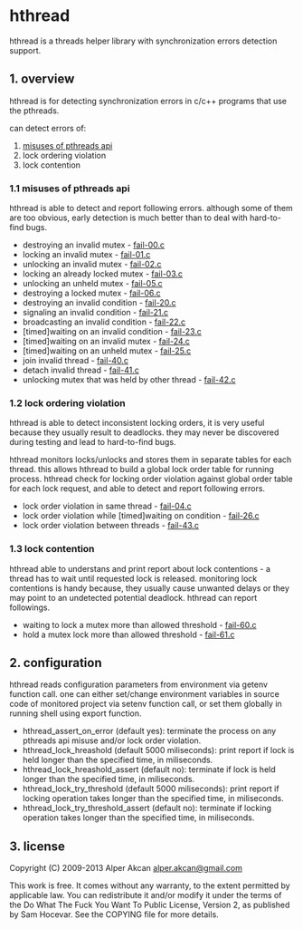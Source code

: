 # hthread #

  hthread is a threads helper library with synchronization errors detection support.

## 1. overview ##

  hthread is for detecting synchronization errors in c/c++ programs that use the pthreads.

  can detect errors of:
  
  1. <a href="#11-misuses-of-pthreads-api">misuses of pthreads api</a>
  2. lock ordering violation
  3. lock contention

### 1.1 misuses of pthreads api ###

  hthread is able to detect and report following errors. although some of them are too obvious, early detection is much better
  than to deal with hard-to-find bugs.
  
  - destroying an invalid mutex - <a href="test/fail-00.c">fail-00.c</a>
  - locking an invalid mutex - <a href="test/fail-01.c">fail-01.c</a>
  - unlocking an invalid mutex - <a href="test/fail-02.c">fail-02.c</a>
  - locking an already locked mutex - <a href="test/fail-03.c">fail-03.c</a>
  - unlocking an unheld mutex - <a href="test/fail-05.c">fail-05.c</a>
  - destroying a locked mutex - <a href="test/fail-06.c">fail-06.c</a>
  - destroying an invalid condition - <a href="test/fail-20.c">fail-20.c</a>
  - signaling an invalid condition - <a href="test/fail-21.c">fail-21.c</a>
  - broadcasting an invalid condition - <a href="test/fail-22.c">fail-22.c</a>
  - [timed]waiting on an invalid condition - <a href="test/fail-23.c">fail-23.c</a>
  - [timed]waiting on an invalid mutex - <a href="test/fail-24.c">fail-24.c</a>
  - [timed]waiting on an unheld mutex - <a href="test/fail-25.c">fail-25.c</a>
  - join invalid thread - <a href="test/fail-40.c">fail-40.c</a>
  - detach invalid thread - <a href="test/fail-41.c">fail-41.c</a>
  - unlocking mutex that was held by other thread - <a href="test/fail-42.c">fail-42.c</a>

### 1.2 lock ordering violation ###

  hthread is able to detect inconsistent locking orders, it is very useful because they usually result to deadlocks. they may never
  be discovered during testing and lead to hard-to-find bugs.
  
  hthread monitors locks/unlocks and stores them in separate tables for each thread. this allows hthread to build a global lock order
  table for running process. hthread check for locking order violation against global order table for each lock request, and able to
  detect and report following errors.

  - lock order violation in same thread - <a href="test/fail-04.c">fail-04.c</a>
  - lock order violation while [timed]waiting on condition - <a href="test/fail-26.c">fail-26.c</a>
  - lock order violation between threads - <a href="test/fail-43.c">fail-43.c</a>

### 1.3 lock contention ###

  hthread able to understans and print report about lock contentions - a thread has to wait until requested lock is released. monitoring
  lock contentions is handy because, they usually cause unwanted delays or they may point to an undetected potential deadlock. hthread
  can report followings.

  - waiting to lock a mutex more than allowed threshold - <a href="test/fail-60.c">fail-60.c</a>
  - hold a mutex lock more than allowed threshold - <a href="test/fail-61.c">fail-61.c</a>

## 2. configuration ##

  hthread reads configuration parameters from environment via getenv function call. one can either set/change environment variables in source
  code of monitored project via setenv function call, or set them globally in running shell using export function.
  
  - hthread_assert_on_error (default yes): terminate the process on any pthreads api misuse and/or lock order violation. 
  - hthread_lock_hreashold (default 5000 miliseconds): print report if lock is held longer than the specified time, in miliseconds.
  - hthread_lock_hreashold_assert (default no): terminate if lock is held longer than the specified time, in miliseconds.
  - hthread_lock_try_threshold (default 5000 miliseconds): print report if locking operation takes longer than the specified time, in miliseconds.
  - hthread_lock_try_threshold_assert (default no): terminate if locking operation takes longer than the specified time, in miliseconds.

## 3. license ##

  Copyright (C) 2009-2013 Alper Akcan <alper.akcan@gmail.com>

  This work is free. It comes without any warranty, to the extent permitted
  by applicable law. You can redistribute it and/or modify it under the terms
  of the Do What The Fuck You Want To Public License, Version 2, as published
  by Sam Hocevar. See the COPYING file for more details.
